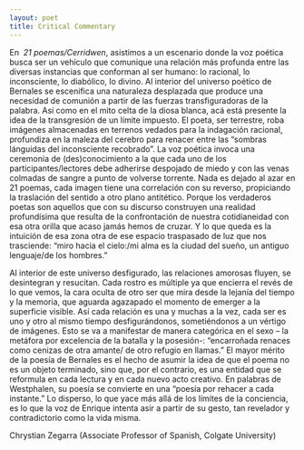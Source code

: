```yaml
---
layout: poet
title: Critical Commentary
---
```




<p>En  <em>21 poemas/Cerridwen</em>,  asistimos a un escenario donde la voz poética busca ser un vehículo que  comunique una relación más profunda entre las diversas instancias que conforman  al ser humano: lo racional, lo inconsciente, lo diabólico, lo divino. Al  interior del universo poético de Bernales se escenifica una naturaleza  desplazada que produce una necesidad de comunión a partir de las fuerzas  transfiguradoras de la palabra. Así como en el mito celta de la diosa blanca,  acá está presente la idea de la transgresión de un límite impuesto. El poeta,  ser terrestre, roba imágenes almacenadas en terrenos vedados para la indagación  racional, profundiza en la maleza del cerebro para renacer entre las &ldquo;sombras  lánguidas del inconsciente recobrado&rdquo;. La voz poética invoca una ceremonia de  (des)conocimiento a la que cada uno de los participantes/lectores debe  adherirse despojado de miedo y con las venas colmadas de sangre a punto de  volverse torrente. Nada es dejado al azar en 21 poemas, cada imagen tiene una  correlación con su reverso, propiciando la traslación del sentido a otro plano  antitético. Porque los verdaderos poetas son aquellos que con su discurso  construyen una realidad profundísima que resulta de la confrontación de nuestra  cotidianeidad con esa otra orilla que acaso jamás hemos de cruzar. Y lo que  queda es la intuición de esa zona otra de ese espacio traspasado de luz que nos  trasciende: &ldquo;miro hacia el cielo:/mi alma es la ciudad del sueño, un antiguo  lenguaje/de los hombres.&rdquo; </p>
<p>Al interior de este  universo desfigurado, las relaciones amorosas fluyen, se desintegran y  resucitan. Cada rostro es múltiple ya que encierra el revés de lo que vemos, la  cara oculta de otro ser que mira desde la lejanía del tiempo y la memoria, que  aguarda agazapado el momento de emerger a la superficie visible. Así cada  relación es una y muchas a la vez, cada ser es uno y otro al mismo tiempo  desfigurándonos, sometiéndonos a un vértigo de imágenes. Esto se va a  manifestar de manera categórica en el sexo –&nbsp;la metáfora por excelencia de  la batalla y la posesión-: &ldquo;encarroñada renaces como cenizas de otra amante/ de  otro refugio en llamas.&rdquo; El mayor mérito de la poesía de Bernales es el hecho  de asumir la idea de que el poema no es un objeto terminado, sino que, por el  contrario, es una entidad que se reformula en cada lectura y en cada nuevo acto  creativo. En palabras de Westphalen, su poesía se convierte en una &ldquo;poesía por  rehacer a cada instante.&rdquo; Lo disperso, lo que yace más allá de los límites de  la conciencia, es lo que la voz de Enrique intenta asir a partir de su gesto,  tan revelador y contradictorio como la vida misma. </p>
<p>Chrystian Zegarra (Associate Professor of  Spanish, Colgate University)        </p>